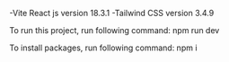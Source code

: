 -Vite React js version 18.3.1 
-Tailwind CSS version 3.4.9

To run this project, run following command:
npm run dev 

To install packages, run following command:
npm i
